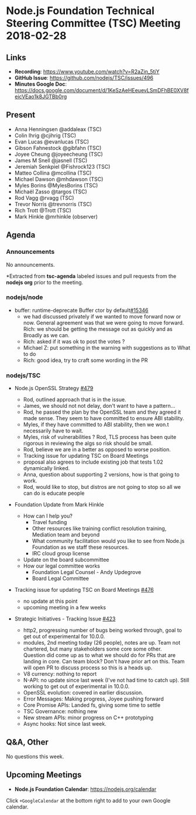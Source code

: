 # Node.js Foundation Technical Steering Committee (TSC) Meeting 2018-02-28

## Links

* **Recording**:  https://www.youtube.com/watch?v=R2aZin_5tiY
* **GitHub Issue**: https://github.com/nodejs/TSC/issues/496
* **Minutes Google Doc**: https://docs.google.com/document/d/1KeSzAeHEeuevLSmDFhBE0XV8feicVEao1k8JGTBb0rg

## Present

* Anna Henningsen @addaleax (TSC)
* Colin Ihrig @cjihrig (TSC)
* Evan Lucas @evanlucas (TSC)
* Gibson Fahnestock @gibfahn (TSC)
* Joyee Cheung @joyeecheung (TSC)
* James M Snell @jasnell (TSC)
* Jeremiah Senkpiel @Fishrock123 (TSC)
* Matteo Collina @mcollina (TSC)
* Michael Dawson @mhdawson (TSC)
* Myles Borins @MylesBorins (TSC)
* Michaël Zasso @targos (TSC)
* Rod Vagg @rvagg (TSC)
* Trevor Norris @trevnorris (TSC)
* Rich Trott @Trott (TSC)
* Mark Hinkle @mrhinkle (observer)


## Agenda

### Announcements

No announcements.
 
*Extracted from **tsc-agenda** labeled issues and pull requests from the **nodejs org** prior to the meeting.

### nodejs/node

* buffer: runtime-deprecate Buffer ctor by default[#15346](https://github.com/nodejs/node/pull/15346)
  * we had discussed privately if we wanted to move forward now or now.
    General agreement was that we were going to move forward.  
    Rich: we should be getting the message out as quickly and as
    Broadly as we can.   
  * Rich: asked if it was ok to post the votes ? 
  * Michael Z: put something in the warning with suggestions as to 
    What to do
  * Rich: good idea, try to craft some wording in the PR

### nodejs/TSC

* Node.js OpenSSL Strategy [#479](https://github.com/nodejs/TSC/pull/479)
  * Rod, outlined approach that is in the issue.
  * James, we should not not delay, don't want to have a pattern...
  * Rod, he passed the plan by the OpenSSL team and they agreed it made
    sense.  They seem to have committed to ensure ABI stability.
  * Myles, if they have committed to ABI stability, then we won.t
    necessarily have to wait.
  * Myles, risk of vulnerabilities ?  Rod, TLS process has been
    quite rigorous in reviewing the algs so risk should be small.
  * Rod, believe we are in a better as opposed to worse position.
  * Tracking issue for updating TSC on Board Meetings
  * proposal also agrees to include existing job that tests 1.02 
    dynamically linked.
  * Anna, question about supporting 2 versions, how is that going
    to work.
  * Rod, would like to stop, but distros are not going to stop so
    all we can do is educate people

* Foundation Update from Mark Hinkle
  * How can I help you?
    * Travel funding
    * Other resources like training conflict resolution training, Mediation team and beyond
    * What community facilitation would you like to see from Node.js Foundation as 
       we staff these resources.
    * IRC cloud group license
  * Update on the board subcommittee
  * How our legal committee works
    * Foundation Legal Counsel - Andy Updegrove
    * Board Legal Committee


* Tracking issue for updating TSC on Board Meetings [#476](https://github.com/nodejs/TSC/issues/476)
  * no update at this point
  * upcoming meeting in a few weeks

* Strategic Initiatives - Tracking Issue [#423](https://github.com/nodejs/TSC/issues/423)
  * http2, progressing number of bugs being worked through, goal
    to get out of experimental for 10.0.0.
  * modules, 2nd meeting today (26 people), notes are up. Team
    not chartered, but many stakeholders some core some other.  
    Question did come up as to what we should do for PRs that
    are landing in core.  Can team block? Don't have prior art on
    this. Team will open PR to discuss process so this is a heads
    up.
  * V8 currency: nothing to report
  * N-API: no update since last week (I've not had time to catch up).
    Still working to get out of experimental in 10.0.0.
  * OpenSSL evolution: covered in earlier discussion.
  * Error Messages: Making progress, Joyee pushing forward
  * Core Promise APIs: Landed fs, giving some time to settle
  * TSC Governance: nothing new
  * New stream APIs: minor progress on C++ prototyping
  * Async hooks: Not since last week.

## Q&A, Other
No questions this week.

## Upcoming Meetings

* **Node.js Foundation Calendar**: https://nodejs.org/calendar

Click `+GoogleCalendar` at the bottom right to add to your own Google calendar.
